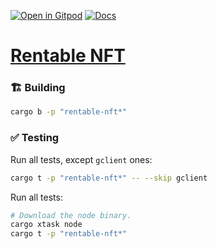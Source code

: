 [![Open in Gitpod](https://img.shields.io/badge/Open_in-Gitpod-white?logo=gitpod)](https://gitpod.io/#FOLDER=rentable-nft/https://github.com/gear-foundation/dapps)
[![Docs](https://img.shields.io/github/actions/workflow/status/gear-foundation/dapps/contracts.yml?logo=rust&label=docs)](https://dapps.gear.rs/rentable_nft_io)

# [Rentable NFT](https://wiki.gear-tech.io/docs/examples/Standards/gnft-4907)

### 🏗️ Building

```sh
cargo b -p "rentable-nft*"
```

### ✅ Testing

Run all tests, except `gclient` ones:
```sh
cargo t -p "rentable-nft*" -- --skip gclient
```

Run all tests:
```sh
# Download the node binary.
cargo xtask node
cargo t -p "rentable-nft*"
```
